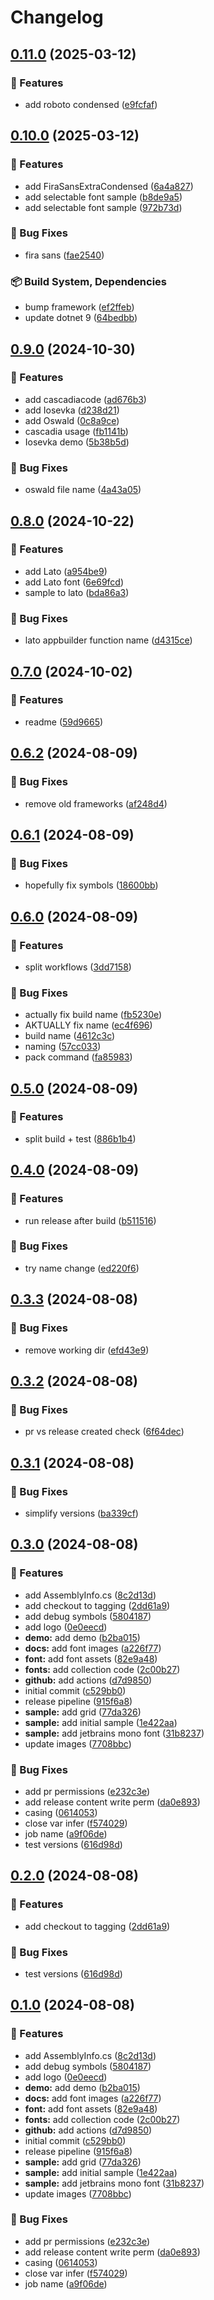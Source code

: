 # Changelog

## [0.11.0](https://github.com/giard-alexandre/Fonts.Avalonia/compare/v0.10.0...v0.11.0) (2025-03-12)


### 🚀 Features

* add roboto condensed ([e9fcfaf](https://github.com/giard-alexandre/Fonts.Avalonia/commit/e9fcfafa9066d283a5eec4350a7e5713c93790df))

## [0.10.0](https://github.com/giard-alexandre/Fonts.Avalonia/compare/v0.9.0...v0.10.0) (2025-03-12)


### 🚀 Features

* add FiraSansExtraCondensed ([6a4a827](https://github.com/giard-alexandre/Fonts.Avalonia/commit/6a4a82793260e9ee02ae7ec9f365a551ddd78629))
* add selectable font sample ([b8de9a5](https://github.com/giard-alexandre/Fonts.Avalonia/commit/b8de9a5f7653837ef4d27e9625c2a3da4d9d0831))
* add selectable font sample ([972b73d](https://github.com/giard-alexandre/Fonts.Avalonia/commit/972b73d2eaf25b28ce16a24f99a01dce3aa91713))


### 🐛 Bug Fixes

* fira sans ([fae2540](https://github.com/giard-alexandre/Fonts.Avalonia/commit/fae25401173505147edb04f51144f2fd1cad3546))


### 📦️ Build System, Dependencies

* bump framework ([ef2ffeb](https://github.com/giard-alexandre/Fonts.Avalonia/commit/ef2ffeb3e3dd4a016e8ddd788c12aa6f78b53a4d))
* update dotnet 9 ([64bedbb](https://github.com/giard-alexandre/Fonts.Avalonia/commit/64bedbbfb50ce9df3f1a5e44d3a127a7d1b43168))

## [0.9.0](https://github.com/giard-alexandre/Fonts.Avalonia/compare/v0.8.0...v0.9.0) (2024-10-30)


### 🚀 Features

* add cascadiacode ([ad676b3](https://github.com/giard-alexandre/Fonts.Avalonia/commit/ad676b3c8e9baa48868d4e81bd2a356acc95f911))
* add Iosevka ([d238d21](https://github.com/giard-alexandre/Fonts.Avalonia/commit/d238d21a403e6073a4fc14950d87aa3079c2ab24))
* add Oswald ([0c8a9ce](https://github.com/giard-alexandre/Fonts.Avalonia/commit/0c8a9ce864d5c585017cd36be0269645c0a5cbc3))
* cascadia usage ([fb1141b](https://github.com/giard-alexandre/Fonts.Avalonia/commit/fb1141b6f01b1d9f4b67dc6d1f00e7c71ea167b3))
* Iosevka demo ([5b38b5d](https://github.com/giard-alexandre/Fonts.Avalonia/commit/5b38b5dcfe63b75a8bccb566677436fadde53013))


### 🐛 Bug Fixes

* oswald file name ([4a43a05](https://github.com/giard-alexandre/Fonts.Avalonia/commit/4a43a05aadb8ccf7107326b5634a3a0d870e0482))

## [0.8.0](https://github.com/giard-alexandre/Fonts.Avalonia/compare/v0.7.0...v0.8.0) (2024-10-22)


### 🚀 Features

* add Lato ([a954be9](https://github.com/giard-alexandre/Fonts.Avalonia/commit/a954be99a082e563fb37d74379a0dbd32f821661))
* add Lato font ([6e69fcd](https://github.com/giard-alexandre/Fonts.Avalonia/commit/6e69fcd59259281e0b74c4e9a753df56655bbaa7))
* sample to lato ([bda86a3](https://github.com/giard-alexandre/Fonts.Avalonia/commit/bda86a3e376411b985d18cd5bab05c11cae857d2))


### 🐛 Bug Fixes

* lato appbuilder function name ([d4315ce](https://github.com/giard-alexandre/Fonts.Avalonia/commit/d4315cecb4763ded9d8474af28394a79226cf212))

## [0.7.0](https://github.com/giard-alexandre/Fonts.Avalonia/compare/v0.6.2...v0.7.0) (2024-10-02)


### 🚀 Features

* readme ([59d9665](https://github.com/giard-alexandre/Fonts.Avalonia/commit/59d966570fc3c8206a7e48a3403842577a4d8f10))

## [0.6.2](https://github.com/heuristicAL/Fonts.Avalonia/compare/v0.6.1...v0.6.2) (2024-08-09)


### 🐛 Bug Fixes

* remove old frameworks ([af248d4](https://github.com/heuristicAL/Fonts.Avalonia/commit/af248d4c9890e8936446e44ca9f7a069c43ee9df))

## [0.6.1](https://github.com/heuristicAL/Fonts.Avalonia/compare/v0.6.0...v0.6.1) (2024-08-09)


### 🐛 Bug Fixes

* hopefully fix symbols ([18600bb](https://github.com/heuristicAL/Fonts.Avalonia/commit/18600bbeec1ccb44a1152e015bae21fc37f18329))

## [0.6.0](https://github.com/heuristicAL/Fonts.Avalonia/compare/v0.5.0...v0.6.0) (2024-08-09)


### 🚀 Features

* split workflows ([3dd7158](https://github.com/heuristicAL/Fonts.Avalonia/commit/3dd7158a071041955e62a4b84ecd0e05f7ae5a44))


### 🐛 Bug Fixes

* actually fix build name ([fb5230e](https://github.com/heuristicAL/Fonts.Avalonia/commit/fb5230ef937783c8e1092a9a9319313b0c4e2e76))
* AKTUALLY fix name ([ec4f696](https://github.com/heuristicAL/Fonts.Avalonia/commit/ec4f69666a4b098f9b57f27acd2cd7db3ddf9ba1))
* build name ([4612c3c](https://github.com/heuristicAL/Fonts.Avalonia/commit/4612c3c435aa6f4494d6c13d8e367bbe622a9558))
* naming ([57cc033](https://github.com/heuristicAL/Fonts.Avalonia/commit/57cc033543a26739625a5a63df17c66b523a4259))
* pack command ([fa85983](https://github.com/heuristicAL/Fonts.Avalonia/commit/fa85983be510e76be4cc062be9d5cd4b81ca46fa))

## [0.5.0](https://github.com/heuristicAL/Fonts.Avalonia/compare/v0.4.0...v0.5.0) (2024-08-09)


### 🚀 Features

* split build + test ([886b1b4](https://github.com/heuristicAL/Fonts.Avalonia/commit/886b1b465a9046fe001e3bce4482fd5a0041abb1))

## [0.4.0](https://github.com/heuristicAL/Fonts.Avalonia/compare/v0.3.3...v0.4.0) (2024-08-09)


### 🚀 Features

* run release after build ([b511516](https://github.com/heuristicAL/Fonts.Avalonia/commit/b51151665f524b42f43cc91b418b52321e523c45))


### 🐛 Bug Fixes

* try name change ([ed220f6](https://github.com/heuristicAL/Fonts.Avalonia/commit/ed220f67143a9f8924257d67e4ebb9da05908734))

## [0.3.3](https://github.com/heuristicAL/Fonts.Avalonia/compare/v0.3.2...v0.3.3) (2024-08-08)


### 🐛 Bug Fixes

* remove working dir ([efd43e9](https://github.com/heuristicAL/Fonts.Avalonia/commit/efd43e9b6910895896fa7dd12a637dec6e26c974))

## [0.3.2](https://github.com/heuristicAL/Fonts.Avalonia/compare/v0.3.1...v0.3.2) (2024-08-08)


### 🐛 Bug Fixes

* pr vs release created check ([6f64dec](https://github.com/heuristicAL/Fonts.Avalonia/commit/6f64dec0fd28a37977232c74b56be839f73c377e))

## [0.3.1](https://github.com/heuristicAL/Fonts.Avalonia/compare/v0.3.0...v0.3.1) (2024-08-08)


### 🐛 Bug Fixes

* simplify versions ([ba339cf](https://github.com/heuristicAL/Fonts.Avalonia/commit/ba339cf356e735adcb23ef3933b82d3d36687df0))

## [0.3.0](https://github.com/heuristicAL/Fonts.Avalonia/compare/v0.2.0...v0.3.0) (2024-08-08)


### 🚀 Features

* add AssemblyInfo.cs ([8c2d13d](https://github.com/heuristicAL/Fonts.Avalonia/commit/8c2d13d2a75d8b59d4b2bf9576acca8f177d9def))
* add checkout to tagging ([2dd61a9](https://github.com/heuristicAL/Fonts.Avalonia/commit/2dd61a9188cee0567b611a70022b32f4523c1e07))
* add debug symbols ([5804187](https://github.com/heuristicAL/Fonts.Avalonia/commit/5804187c22273660d08f9adeac8aa707ad6b17fb))
* add logo ([0e0eecd](https://github.com/heuristicAL/Fonts.Avalonia/commit/0e0eecd0410379761c9743f9fe6a8973b6d2e993))
* **demo:** add demo ([b2ba015](https://github.com/heuristicAL/Fonts.Avalonia/commit/b2ba01562cb69942e201b0158d2e0763b2bab1e0))
* **docs:** add font images ([a226f77](https://github.com/heuristicAL/Fonts.Avalonia/commit/a226f7751035f3ee407af90cf6d13dcd455d5e9e))
* **font:** add font assets ([82e9a48](https://github.com/heuristicAL/Fonts.Avalonia/commit/82e9a48dcc34ca6ebef7ffc84f64b112acc241d4))
* **fonts:** add collection code ([2c00b27](https://github.com/heuristicAL/Fonts.Avalonia/commit/2c00b271220c4c22ae8a974a22ac1675c8b1dcb0))
* **github:** add actions ([d7d9850](https://github.com/heuristicAL/Fonts.Avalonia/commit/d7d985077196287baa944a9737f7b405eb0eaf58))
* initial commit ([c529bb0](https://github.com/heuristicAL/Fonts.Avalonia/commit/c529bb07c3cf559e14b9285d25e584f5c5b20c72))
* release pipeline ([915f6a8](https://github.com/heuristicAL/Fonts.Avalonia/commit/915f6a87f4ffb71a374833c3d8057c0c51c49de3))
* **sample:** add grid ([77da326](https://github.com/heuristicAL/Fonts.Avalonia/commit/77da326041e56d6f55a49b31fb3dbd2146df3a40))
* **sample:** add initial sample ([1e422aa](https://github.com/heuristicAL/Fonts.Avalonia/commit/1e422aa529565d3b3dc305ffa4168ae8fc0de6d6))
* **sample:** add jetbrains mono font ([31b8237](https://github.com/heuristicAL/Fonts.Avalonia/commit/31b82377610d3595c6c7b4af520736a22630a51b))
* update images ([7708bbc](https://github.com/heuristicAL/Fonts.Avalonia/commit/7708bbc4e86069ede124c4e39035a75a1988d65b))


### 🐛 Bug Fixes

* add pr permissions ([e232c3e](https://github.com/heuristicAL/Fonts.Avalonia/commit/e232c3e739baf44d49de0a57186dfb72c68423a5))
* add release content write perm ([da0e893](https://github.com/heuristicAL/Fonts.Avalonia/commit/da0e89322f0ee1b61200dbc542d827d013cbe1e6))
* casing ([0614053](https://github.com/heuristicAL/Fonts.Avalonia/commit/06140532487557a3a0b75b77887a951d5eb9c846))
* close var infer ([f574029](https://github.com/heuristicAL/Fonts.Avalonia/commit/f574029296505ae701af74cb6d39fb5215721316))
* job name ([a9f06de](https://github.com/heuristicAL/Fonts.Avalonia/commit/a9f06deb11657e735b63fd0a6a29e815ad2eeccb))
* test versions ([616d98d](https://github.com/heuristicAL/Fonts.Avalonia/commit/616d98dc855eb26b79201f0665ae6cdb93454e2c))

## [0.2.0](https://github.com/heuristicAL/Fonts.Avalonia/compare/v0.1.0...v0.2.0) (2024-08-08)


### 🚀 Features

* add checkout to tagging ([2dd61a9](https://github.com/heuristicAL/Fonts.Avalonia/commit/2dd61a9188cee0567b611a70022b32f4523c1e07))


### 🐛 Bug Fixes

* test versions ([616d98d](https://github.com/heuristicAL/Fonts.Avalonia/commit/616d98dc855eb26b79201f0665ae6cdb93454e2c))

## [0.1.0](https://github.com/heuristicAL/Fonts.Avalonia/compare/v0.0.5...v0.1.0) (2024-08-08)


### 🚀 Features

* add AssemblyInfo.cs ([8c2d13d](https://github.com/heuristicAL/Fonts.Avalonia/commit/8c2d13d2a75d8b59d4b2bf9576acca8f177d9def))
* add debug symbols ([5804187](https://github.com/heuristicAL/Fonts.Avalonia/commit/5804187c22273660d08f9adeac8aa707ad6b17fb))
* add logo ([0e0eecd](https://github.com/heuristicAL/Fonts.Avalonia/commit/0e0eecd0410379761c9743f9fe6a8973b6d2e993))
* **demo:** add demo ([b2ba015](https://github.com/heuristicAL/Fonts.Avalonia/commit/b2ba01562cb69942e201b0158d2e0763b2bab1e0))
* **docs:** add font images ([a226f77](https://github.com/heuristicAL/Fonts.Avalonia/commit/a226f7751035f3ee407af90cf6d13dcd455d5e9e))
* **font:** add font assets ([82e9a48](https://github.com/heuristicAL/Fonts.Avalonia/commit/82e9a48dcc34ca6ebef7ffc84f64b112acc241d4))
* **fonts:** add collection code ([2c00b27](https://github.com/heuristicAL/Fonts.Avalonia/commit/2c00b271220c4c22ae8a974a22ac1675c8b1dcb0))
* **github:** add actions ([d7d9850](https://github.com/heuristicAL/Fonts.Avalonia/commit/d7d985077196287baa944a9737f7b405eb0eaf58))
* initial commit ([c529bb0](https://github.com/heuristicAL/Fonts.Avalonia/commit/c529bb07c3cf559e14b9285d25e584f5c5b20c72))
* release pipeline ([915f6a8](https://github.com/heuristicAL/Fonts.Avalonia/commit/915f6a87f4ffb71a374833c3d8057c0c51c49de3))
* **sample:** add grid ([77da326](https://github.com/heuristicAL/Fonts.Avalonia/commit/77da326041e56d6f55a49b31fb3dbd2146df3a40))
* **sample:** add initial sample ([1e422aa](https://github.com/heuristicAL/Fonts.Avalonia/commit/1e422aa529565d3b3dc305ffa4168ae8fc0de6d6))
* **sample:** add jetbrains mono font ([31b8237](https://github.com/heuristicAL/Fonts.Avalonia/commit/31b82377610d3595c6c7b4af520736a22630a51b))
* update images ([7708bbc](https://github.com/heuristicAL/Fonts.Avalonia/commit/7708bbc4e86069ede124c4e39035a75a1988d65b))


### 🐛 Bug Fixes

* add pr permissions ([e232c3e](https://github.com/heuristicAL/Fonts.Avalonia/commit/e232c3e739baf44d49de0a57186dfb72c68423a5))
* add release content write perm ([da0e893](https://github.com/heuristicAL/Fonts.Avalonia/commit/da0e89322f0ee1b61200dbc542d827d013cbe1e6))
* casing ([0614053](https://github.com/heuristicAL/Fonts.Avalonia/commit/06140532487557a3a0b75b77887a951d5eb9c846))
* close var infer ([f574029](https://github.com/heuristicAL/Fonts.Avalonia/commit/f574029296505ae701af74cb6d39fb5215721316))
* job name ([a9f06de](https://github.com/heuristicAL/Fonts.Avalonia/commit/a9f06deb11657e735b63fd0a6a29e815ad2eeccb))
